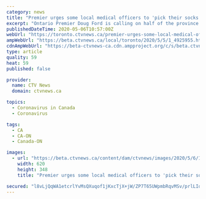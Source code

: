 ```yaml
---
category: news
title: "Premier urges some local medical officers to 'pick their socks up' as COVID-19 testing dips in Ontario"
excerpt: "Ontario Premier Doug Ford is calling on half of the province's 34 local medical officers of health to \"pick their socks up\" and start testing more people for COVID-19."
publishedDateTime: 2020-05-06T10:57:00Z
webUrl: "https://toronto.ctvnews.ca/premier-urges-some-local-medical-officers-to-pick-their-socks-up-as-covid-19-testing-dips-in-ontario-1.4925955?cache=yes%3FclipId%3D89578%3FclipId%3D373266%3FclipId%3D89830"
ampWebUrl: "https://beta.ctvnews.ca/local/toronto/2020/5/5/1_4925955.html"
cdnAmpWebUrl: "https://beta-ctvnews-ca.cdn.ampproject.org/c/s/beta.ctvnews.ca/local/toronto/2020/5/5/1_4925955.html"
type: article
quality: 59
heat: 59
published: false

provider:
  name: CTV News
  domain: ctvnews.ca

topics:
  - Coronavirus in Canada
  - Coronavirus

tags:
  - CA
  - CA-ON
  - Canada-ON

images:
  - url: "https://beta.ctvnews.ca/content/dam/ctvnews/images/2020/5/6/1_4924258.jpg"
    width: 620
    height: 348
    title: "Premier urges some local medical officers to 'pick their socks up' as COVID-19 testing dips in Ontario"

secured: "l8vLjQqWA1etcrlYvMsQXuqof1jKxcTjX+jW/ZP7T65UWpmbRqvMSv/prlLIdEWL5V27nzkOpcuJO003sbSYa4VbAfwJWJfJtLFwDZULv4/7Nabu57ZDD1YL5Necma4tvRo34yA/6NrmzIhx49xaa4YealXWLrz9scElvG3Ks7vL72uUfqTbIKoqr7Xx3tl1o9DhIUarzN+uQoTRLX9iMzLl3T9q/seDl+MhY4KRUlEJcchduHEm+rKeND2EDTlasEmUKtR4bu5eM/5lTaZsi0DfWwwjoHM4cB56Wu0ayxwNz5xiThKwAgGGeC3kfxhU;Lt83Sudp6j8E/uNe1Ng4ZQ=="
---
```


